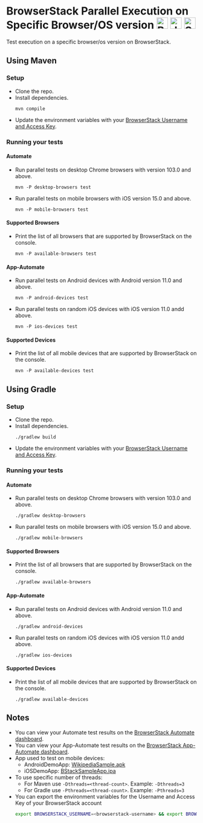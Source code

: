 # BrowserStack Parallel Execution on Specific Browser/OS version <a href="https://www.browserstack.com/"><img src="https://www.vectorlogo.zone/logos/browserstack/browserstack-icon.svg" alt="BrowserStack" height="30"/></a> <a href="https://java.com"><img src="https://www.vectorlogo.zone/logos/java/java-icon.svg" alt="Java" height="30" /></a> <a href="https://www.selenium.dev/"><img src="https://seeklogo.com/images/S/selenium-logo-DB9103D7CF-seeklogo.com.png" alt="Selenium" height="30" /></a>

Test execution on a specific browser/os version on BrowserStack.

## Using Maven

### Setup

- Clone the repo.
- Install dependencies.
  ```
  mvn compile
  ```
- Update the environment variables with your [BrowserStack Username and Access Key](https://www.browserstack.com/accounts/settings).

### Running your tests

#### Automate

- Run parallel tests on desktop Chrome browsers with version 103.0 and above.
  ```
  mvn -P desktop-browsers test
  ```
- Run parallel tests on mobile browsers with iOS version 15.0 and above.
  ```
  mvn -P mobile-browsers test
  ```

#### Supported Browsers

- Print the list of all browsers that are supported by BrowserStack on the console.
  ```
  mvn -P available-browsers test
  ```

#### App-Automate

- Run parallel tests on Android devices with Android version 11.0 and above.
  ```
  mvn -P android-devices test
  ```
- Run parallel tests on random iOS devices with iOS version 11.0 andd above.
  ```
  mvn -P ios-devices test
  ```
  
#### Supported Devices

- Print the list of all mobile devices that are supported by BrowserStack on the console.
  ```
  mvn -P available-devices test
  ```

## Using Gradle

### Setup

* Clone the repo.
* Install dependencies.
  ```
  ./gradlew build
  ```
* Update the environment variables with your [BrowserStack Username and Access Key](https://www.browserstack.com/accounts/settings).

### Running your tests

#### Automate

- Run parallel tests on desktop Chrome browsers with version 103.0 and above.
  ```
  ./gradlew desktop-browsers
  ```
- Run parallel tests on mobile browsers with iOS version 15.0 and above.
  ```
  ./gradlew mobile-browsers
  ```

#### Supported Browsers

- Print the list of all browsers that are supported by BrowserStack on the console.
  ```
  ./gradlew available-browsers
  ```

#### App-Automate

- Run parallel tests on Android devices with Android version 11.0 and above.
  ```
  ./gradlew android-devices
  ```
- Run parallel tests on random iOS devices with iOS version 11.0 andd above.
  ```
  ./gradlew ios-devices
  ```

#### Supported Devices

- Print the list of all mobile devices that are supported by BrowserStack on the console.
  ```
  ./gradlew available-devices
  ```

## Notes
- You can view your Automate test results on the [BrowserStack Automate dashboard](https://automate.browserstack.com/).
- You can view your App-Automate test results on the [BrowserStack App-Automate dashboard](https://app-automate.browserstack.com/).
- App used to test on mobile devices:
  - AndroidDemoApp: [WikipediaSample.apk](https://www.browserstack.com/app-automate/sample-apps/android/WikipediaSample.apk)
  - iOSDemoApp: [BStackSampleApp.ipa](https://www.browserstack.com/app-automate/sample-apps/ios/BStackSampleApp.ipa)
- To use specific number of threads:
  - For Maven use `-Dthreads=<thread-count>`. Example: `-Dthreads=3`
  - For Gradle use `-Pthreads=<thread-count>`. Example: `-Pthreads=3`
- You can export the environment variables for the Username and Access Key of your BrowserStack account
  ```sh
  export BROWSERSTACK_USERNAME=<browserstack-username> && export BROWSERSTACK_ACCESS_KEY=<browserstack-access-key>
  ```
